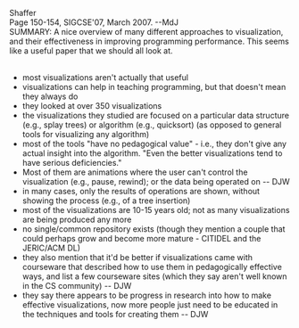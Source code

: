 Shaffer<br>
Page 150-154, SIGCSE'07, March 2007. --MdJ<br>
SUMMARY: A nice overview of many different approaches to visualization, and their effectiveness in improving programming performance. This seems like a useful paper that we should all look at.<br>
<br>
<ul><li>most visualizations aren't actually that useful<br>
</li><li>visualizations can help in teaching programming, but that doesn't mean they always do<br>
</li><li>they looked at over 350 visualizations<br>
</li><li>the visualizations they studied are focused on a particular data structure (e.g., splay trees) or algorithm (e.g., quicksort) (as opposed to general tools for visualizing any algorithm)<br>
</li><li>most of the tools "have no pedagogical value" - i.e., they don't give any actual insight into the algorithm. "Even the better visualizations tend to have serious deficiencies."<br>
</li><li>Most of them are animations where the user can't control the visualization (e.g., pause, rewind); or the data being operated on -- DJW<br>
</li><li>in many cases, only the results of operations are shown, without showing the process (e.g., of a tree insertion)<br>
</li><li>most of the visualizations are 10-15 years old; not as many visualizations are being produced any more<br>
</li><li>no single/common repository exists (though they mention a couple that could perhaps grow and become more mature - CITIDEL and the JERIC/ACM DL)<br>
</li><li>they also mention that it'd be better if visualizations came with courseware that described how to use them in pedagogically effective ways, and list a few courseware sites (which they say aren't well known in the CS community) -- DJW<br>
</li><li>they say there appears to be progress in research into how to make effective visualizations, now more people just need to be educated in the techniques and tools for creating them -- DJW